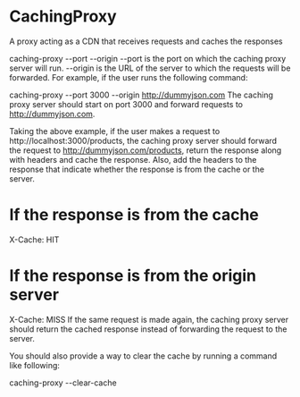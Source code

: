 # CachingProxy
A proxy acting as a CDN that receives requests and caches the responses

caching-proxy --port <number> --origin <url>
--port is the port on which the caching proxy server will run.
--origin is the URL of the server to which the requests will be forwarded.
For example, if the user runs the following command:

caching-proxy --port 3000 --origin http://dummyjson.com
The caching proxy server should start on port 3000 and forward requests to http://dummyjson.com.

Taking the above example, if the user makes a request to http://localhost:3000/products, the caching proxy server should forward the request to http://dummyjson.com/products, return the response along with headers and cache the response. Also, add the headers to the response that indicate whether the response is from the cache or the server.

# If the response is from the cache
X-Cache: HIT

# If the response is from the origin server
X-Cache: MISS
If the same request is made again, the caching proxy server should return the cached response instead of forwarding the request to the server.

You should also provide a way to clear the cache by running a command like following:

caching-proxy --clear-cache
